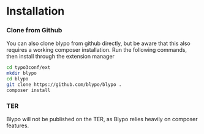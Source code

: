 # Installation

### Clone from Github
You can also clone blypo from github directly, but be aware that this also requires a working composer installation. Run the following commands, then install through the extension manager

```bash
cd typo3conf/ext
mkdir blypo
cd blypo
git clone https://github.com/blypo/blypo .
composer install
```

### TER
Blypo will not be published on the TER, as Blypo relies heavily on composer features.
